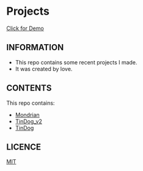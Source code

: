 # Projects

[Click for Demo](https://alidarcan.github.io/Projects/)

## INFORMATION

* This repo contains some recent projects I made.
* It was created by love.

## CONTENTS

This repo contains:

- [Mondrian](https://alidarcan.github.io/Projects/Mondrian)
- [TinDog_v2](https://alidarcan.github.io/Projects/TinDog_v2)
- [TinDog](https://alidarcan.github.io/tindog/)

## LICENCE
[MIT](https://choosealicense.com/licenses/mit/)
